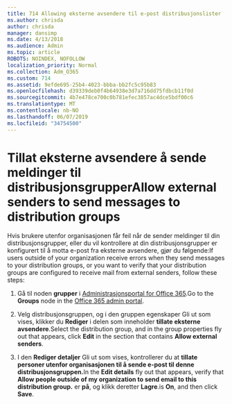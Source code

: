 ```yaml
---
title: 714 Allowing eksterne avsendere til e-post distribusjonslister
ms.author: chrisda
author: chrisda
manager: dansimp
ms.date: 4/13/2018
ms.audience: Admin
ms.topic: article
ROBOTS: NOINDEX, NOFOLLOW
localization_priority: Normal
ms.collection: Adm_O365
ms.custom: 714
ms.assetid: 9efde695-25b4-4023-bbba-bb2fc5c95b83
ms.openlocfilehash: d39339deb0f4b64938e3d7a716dd75fdbcb11f0d
ms.sourcegitcommit: 4b7e478ce700c0b781efec3857ac4dce5bdf00c6
ms.translationtype: MT
ms.contentlocale: nb-NO
ms.lasthandoff: 06/07/2019
ms.locfileid: "34754500"
---
```

# <a name="allow-external-senders-to-send-messages-to-distribution-groups"></a><span data-ttu-id="42a53-102">Tillat eksterne avsendere å sende meldinger til distribusjonsgrupper</span><span class="sxs-lookup"><span data-stu-id="42a53-102">Allow external senders to send messages to distribution groups</span></span>

<span data-ttu-id="42a53-103">Hvis brukere utenfor organisasjonen får feil når de sender meldinger til din distribusjonsgrupper, eller du vil kontrollere at din distribusjonsgrupper er konfigurert til å motta e-post fra eksterne avsendere, gjør du følgende:</span><span class="sxs-lookup"><span data-stu-id="42a53-103">If users outside of your organization receive errors when they send messages to your distribution groups, or you want to verify that your distribution groups are configured to receive mail from external senders, follow these steps:</span></span>

1. <span data-ttu-id="42a53-104">Gå til noden **grupper** i [Administrasjonsportal for Office 365](https://portal.office.com/adminportal/home#/groups).</span><span class="sxs-lookup"><span data-stu-id="42a53-104">Go to the **Groups** node in the [Office 365 admin portal](https://portal.office.com/adminportal/home#/groups).</span></span>

2. <span data-ttu-id="42a53-105">Velg distribusjonsgruppen, og i den gruppen egenskaper Gli ut som vises, klikker du **Rediger** i delen som inneholder **tillate eksterne avsendere**.</span><span class="sxs-lookup"><span data-stu-id="42a53-105">Select the distribution group, and in the group properties fly out that appears, click **Edit** in the section that contains **Allow external senders**.</span></span>

3. <span data-ttu-id="42a53-106">I den **Rediger detaljer** Gli ut som vises, kontrollerer du at **tillate personer utenfor organisasjonen til å sende e-post til denne distribusjonsgruppen.**</span><span class="sxs-lookup"><span data-stu-id="42a53-106">In the **Edit details** fly out that appears, verify that **Allow people outside of my organization to send email to this distribution group.**</span></span> <span data-ttu-id="42a53-107">er **på**, og klikk deretter **Lagre**.</span><span class="sxs-lookup"><span data-stu-id="42a53-107">is **On**, and then click **Save**.</span></span>
